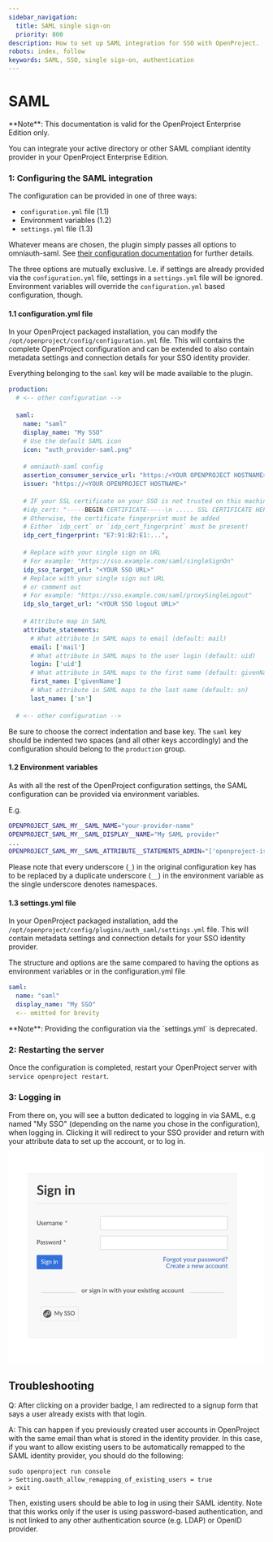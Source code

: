 ```yaml
---
sidebar_navigation:
  title: SAML single sign-on
  priority: 800
description: How to set up SAML integration for SSO with OpenProject.
robots: index, follow
keywords: SAML, SSO, single sign-on, authentication
---
```

# SAML

<div class="alert alert-info" role="alert">
**Note**: This documentation is valid for the OpenProject Enterprise Edition only.
</div>

You can integrate your active directory or other SAML compliant identity provider in your OpenProject Enterprise Edition.

### 1: Configuring the SAML integration

The configuration can be provided in one of three ways:

* `configuration.yml` file (1.1)
* Environment variables (1.2)
* `settings.yml` file (1.3)

Whatever means are chosen, the plugin simply passes all options to omniauth-saml. See [their configuration
documentation](https://github.com/omniauth/omniauth-saml#usage) for further details.

The three options are mutually exclusive. I.e. if settings are already provided via the `configuration.yml` file, settings in a `settings.yml` file will be ignored. Environment variables will override the `configuration.yml` based configuration, though.

#### 1.1 configuration.yml file

In your OpenProject packaged installation, you can modify the `/opt/openproject/config/configuration.yml` file. This will contains the complete OpenProject configuration and can be extended to also contain metadata settings and connection details for your SSO identity provider.

Everything belonging to the `saml` key will be made available to the plugin.

```yaml
production:
  # <-- other configuration -->

  saml:
    name: "saml"
    display_name: "My SSO"
    # Use the default SAML icon
    icon: "auth_provider-saml.png"

    # omniauth-saml config
    assertion_consumer_service_url: "https:/<YOUR OPENPROJECT HOSTNAME>/auth/saml/callback"
    issuer: "https://<YOUR OPENPROJECT HOSTNAME>"

    # IF your SSL certificate on your SSO is not trusted on this machine, you need to add it here
    #idp_cert: "-----BEGIN CERTIFICATE-----\n ..... SSL CERTIFICATE HERE ...-----END CERTIFICATE-----\n"
    # Otherwise, the certificate fingerprint must be added
    # Either `idp_cert` or `idp_cert_fingerprint` must be present!
    idp_cert_fingerprint: "E7:91:B2:E1:...",

    # Replace with your single sign on URL
    # For example: "https://sso.example.com/saml/singleSignOn"
    idp_sso_target_url: "<YOUR SSO URL>"
    # Replace with your single sign out URL
    # or comment out
    # For example: "https://sso.example.com/saml/proxySingleLogout"
    idp_slo_target_url: "<YOUR SSO logout URL>"

    # Attribute map in SAML
    attribute_statements:
      # What attribute in SAML maps to email (default: mail)
      email: ['mail']
      # What attribute in SAML maps to the user login (default: uid)
      login: ['uid']
      # What attribute in SAML maps to the first name (default: givenName)
      first_name: ['givenName']
      # What attribute in SAML maps to the last name (default: sn)
      last_name: ['sn']

  # <-- other configuration -->
```

Be sure to choose the correct indentation and base key. The `saml` key should be indented two spaces (and all other keys accordingly) and the configuration should belong to the `production` group.

#### 1.2 Environment variables

As with all the rest of the OpenProject configuration settings, the SAML configuration can be provided via environment variables.

E.g.

```bash
OPENPROJECT_SAML_MY__SAML_NAME="your-provider-name"
OPENPROJECT_SAML_MY__SAML_DISPLAY__NAME="My SAML provider"
...
OPENPROJECT_SAML_MY__SAML_ATTRIBUTE__STATEMENTS_ADMIN="['openproject-isadmin']"
```

Please note that every underscore (`_`) in the original configuration key has to be replaced by a duplicate underscore
(`__`) in the environment variable as the single underscore denotes namespaces.

#### 1.3 settings.yml file

In your OpenProject packaged installation, add the `/opt/openproject/config/plugins/auth_saml/settings.yml` file. This will contain metadata settings and connection details for your SSO identity provider.

The structure and options are the same compared to having the options as environment variables or in the configuration.yml file

```yaml
saml:
  name: "saml"
  display_name: "My SSO"
  <-- omitted for brevity
```

<div class="alert alert-info" role="alert">
**Note**: Providing the configuration via the `settings.yml` is deprecated.
</div>

### 2: Restarting the server

Once the configuration is completed, restart your OpenProject server with `service openproject restart`. 

### 3: Logging in

From there on, you will see a button dedicated to logging in via SAML, e.g named "My SSO" (depending on the name you chose in the configuration), when logging in. Clicking it will redirect to your SSO provider and return with your attribute data to set up the account, or to log in.

![my-sso](my-sso.png)



## Troubleshooting

Q: After clicking on a provider badge, I am redirected to a signup form that says a user already exists with that login.

A: This can happen if you previously created user accounts in OpenProject with the same email than what is stored in the identity provider. In this case, if you want to allow existing users to be automatically remapped to the SAML identity provider, you should do the following:

```
sudo openproject run console
> Setting.oauth_allow_remapping_of_existing_users = true
> exit
```

Then, existing users should be able to log in using their SAML identity. Note that this works only if the user is using password-based authentication, and is not linked to any other authentication source (e.g. LDAP) or OpenID provider.